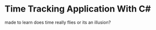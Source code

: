 <h1>Time Tracking Application With C#</h1>
<p>made to learn does time really flies or its an illusion?</p>
